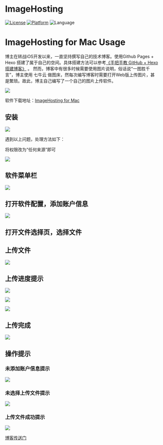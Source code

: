 # ImageHosting
[![License](https://img.shields.io/badge/license-MIT-blue.svg?style=flat
            )](http://mit-license.org)
[![Platform](https://img.shields.io/badge/platform-osx-lightgrey.svg?style=flat
             )](https://developer.apple.com/resources/)
![Language](http://img.shields.io/badge/language-objectivec-orange.svg?style=flat
             )
           

# ImageHosting for Mac Usage

博主在转战iOS开发以来，一直坚持撰写自己的技术博客。使用Github Pages + Hexo 搭建了属于自己的空间。具体搭建方法可以参考[《手把手教 GitHub + Hexo 搭建博客》](http://charsdavy.github.io/2016/05/31/build-blog-by-hexo/) 。 然而，博客中有很多时候需要使用图片说明，俗话说“一图胜千言”，博主使用 七牛云 做图床，然每次编写博客时需要打开Web版上传图片，甚是繁琐。故此，博主自己编写了一个自己的图片上传软件。

![](http://o88e8any8.bkt.clouddn.com/ImageHosting-use-introduction-launchpad.png)

软件下载地址：[ImageHosting for Mac](https://github.com/charsdavy/ImageHosting/releases)

## 安装

![](http://o88e8any8.bkt.clouddn.com/imagehosting-use-introduction-8.png)

遇到以上问题，处理方法如下：

将权限改为“任何来源”即可

![](http://o88e8any8.bkt.clouddn.com/imagehosting-use-introduction-9.png)

## 软件菜单栏

![](http://o88e8any8.bkt.clouddn.com/ImageHosting-use-introduction-stateMenu.png)

## 打开软件配置，添加账户信息

![](http://o88e8any8.bkt.clouddn.com/ImageHosting-use-introduction-account.png)

## 打开文件选择页，选择文件

## 上传文件

![](http://o88e8any8.bkt.clouddn.com/ImageHosting-use-introduction-upload-main.png)

## 上传进度提示

![](http://o88e8any8.bkt.clouddn.com/ImageHosting-use-introduction-upload_1.png)

![](http://o88e8any8.bkt.clouddn.com/ImageHosting-use-introduction-upload_2.png)

![](http://o88e8any8.bkt.clouddn.com/ImageHosting-use-introduction-upload_3.png)

## 上传完成

![](http://o88e8any8.bkt.clouddn.com/ImageHosting-use-introduction-upload-success-main.png)

## 操作提示

### 未添加账户信息提示

![](http://o88e8any8.bkt.clouddn.com/ImageHosting-use-introduction-no-account.png)

### 未选择上传文件提示

![](http://o88e8any8.bkt.clouddn.com/ImageHosting-use-introduction-no-select.png)

### 上传文件成功提示

![](http://o88e8any8.bkt.clouddn.com/ImageHosting-use-introduction-upload-success.png)


[博客传送门](http://charsdavy.github.io)

